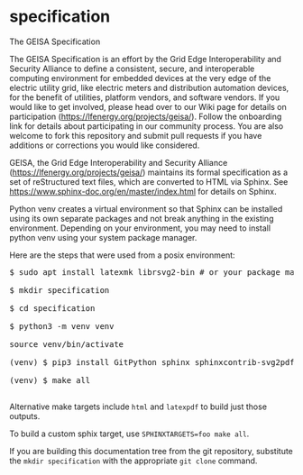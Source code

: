 # specification
The GEISA Specification

The GEISA Specification is an effort by the Grid Edge Interoperability and Security Alliance to define a consistent, secure, and interoperable computing environment for embedded devices at the very edge of the electric utility grid, like electric meters and distribution automation devices, for the benefit of utilities, platform vendors, and software vendors.  If you would like to get involved, please head over to our Wiki page for details on participation (https://lfenergy.org/projects/geisa/).  Follow the onboarding link for details about participating in our community process.  You are also welcome to fork this repository and submit pull requests if you have additions or corrections you would like considered.

GEISA, the Grid Edge Interoperability and Security Alliance (https://lfenergy.org/projects/geisa/) maintains its formal specification as a set of reStructured text files, which are converted to HTML via Sphinx. See https://www.sphinx-doc.org/en/master/index.html for details on Sphinx.

Python venv creates a virtual environment so that Sphinx can be installed using its own separate packages and not break anything in the existing environment.  Depending on your environment, you may need to install python venv using your system package manager.

Here are the steps that were used from a posix environment:

<pre>
$ sudo apt install latexmk librsvg2-bin # or your package manager of choice

$ mkdir specification

$ cd specification

$ python3 -m venv venv

source venv/bin/activate

(venv) $ pip3 install GitPython sphinx sphinxcontrib-svg2pdfconverter

(venv) $ make all

</pre>

Alternative make targets include `html` and `latexpdf` to build just those outputs.

To build a custom sphix target, use `SPHINXTARGETS=foo make all`.

If you are building this documentation tree from the git repository, substitute the ```mkdir specification``` with the appropriate ```git clone``` command.
